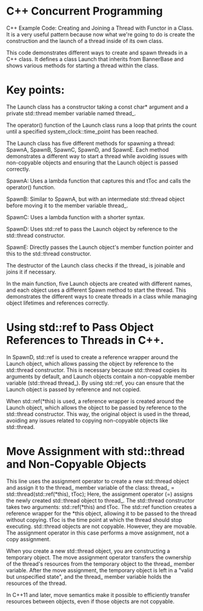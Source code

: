 # C++ Concurrent Programming 
C++ Example Code: Creating and Joining a Thread with Functor in a Class.
It is a very  useful  pattern because now what we're going to do is create the construction and the launch of a thread inside of its own class.

This code demonstrates different ways to create and spawn threads in a C++ class. It defines a class Launch that inherits from BannerBase and shows various methods for starting a thread within the class.

# Key points:

The Launch class has a constructor taking a const char* argument and a private std::thread member variable named thread_.

The operator() function of the Launch class runs a loop that prints the count until a specified system_clock::time_point has been reached.

The Launch class has five different methods for spawning a thread: SpawnA, SpawnB, SpawnC, SpawnD, and SpawnE. Each method demonstrates a different way to start a thread while avoiding issues with non-copyable objects and ensuring that the Launch object is passed correctly.

SpawnA: Uses a lambda function that captures this and tToc and calls the operator() function.

SpawnB: Similar to SpawnA, but with an intermediate std::thread object before moving it to the member variable thread_.

SpawnC: Uses a lambda function with a shorter syntax.

SpawnD: Uses std::ref to pass the Launch object by reference to the std::thread constructor.

SpawnE: Directly passes the Launch object's member function pointer and this to the std::thread constructor.

The destructor of the Launch class checks if the thread_ is joinable and joins it if necessary.

In the main function, five Launch objects are created with different names, and each object uses a different Spawn method to start the thread. This demonstrates the different ways to create threads in a class while managing object lifetimes and references correctly.

# Using std::ref to Pass Object References to Threads in C++.

In SpawnD, std::ref is used to create a reference wrapper around the Launch object, which allows passing the object by reference to the std::thread constructor. This is necessary because std::thread copies its arguments by default, and Launch objects contain a non-copyable member variable (std::thread thread_). By using std::ref, you can ensure that the Launch object is passed by reference and not copied.

When std::ref(*this) is used, a reference wrapper is created around the Launch object, which allows the object to be passed by reference to the std::thread constructor. This way, the original object is used in the thread, avoiding any issues related to copying non-copyable objects like std::thread.


# Move Assignment with std::thread and Non-Copyable Objects
This line uses the assignment operator to create a new std::thread object and assign it to the thread_ member variable of the class:
thread_ = std::thread(std::ref(*this), tToc);
Here, the assignment operator (=) assigns the newly created std::thread object to thread_. The std::thread constructor takes two arguments: std::ref(*this) and tToc. The std::ref function creates a reference wrapper for the *this object, allowing it to be passed to the thread without copying. tToc is the time point at which the thread should stop executing.
std::thread objects are not copyable. However, they are movable. The assignment operator in this case performs a move assignment, not a copy assignment.

When you create a new std::thread object, you are constructing a temporary object. The move assignment operator transfers the ownership of the thread's resources from the temporary object to the thread_ member variable. After the move assignment, the temporary object is left in a "valid but unspecified state", and the thread_ member variable holds the resources of the thread.

In C++11 and later, move semantics make it possible to efficiently transfer resources between objects, even if those objects are not copyable.

